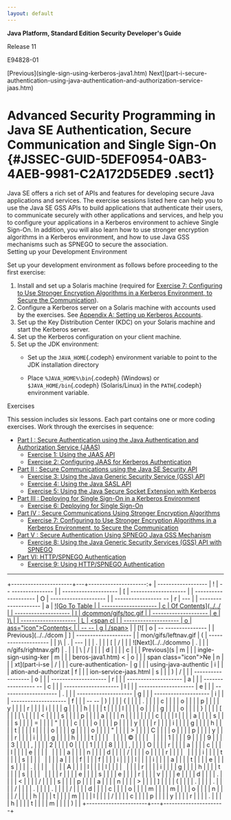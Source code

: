 ```yaml
---
layout: default
---
```



**Java Platform, Standard Edition Security Developer's Guide**

Release 11

E94828-01

<div>
[<span class="icon">Previous</span>](single-sign-using-kerberos-java1.htm)   <span class="icon">Next</span>](part-i-secure-authentication-using-java-authentication-and-authorization-service-jaas.htm)  




</div>
<!-- class="header" -->

<div class="ind">
<!-- []{#GUID-5DEF0954-0AB3-4AEB-9981-C2A172D5EDE9}<!-- End Header -->

Advanced Security Programming in Java SE Authentication, Secure Communication and Single Sign-On {#JSSEC-GUID-5DEF0954-0AB3-4AEB-9981-C2A172D5EDE9 .sect1}
================================================================================================

<div>
Java SE offers a rich set of APIs and features for developing secure
Java applications and services. The exercise sessions listed here can
help you to use the Java SE GSS APIs to build applications that
authenticate their users, to communicate securely with other
applications and services, and help you to configure your applications
in a Kerberos environment to achieve Single Sign-On. In addition, you
will also learn how to use stronger encryption algorithms in a Kerberos
environment, and how to use Java GSS mechanisms such as SPNEGO to secure
the association.

<div class="section">
Setting up your Development Environment

Set up your development environment as follows before proceeding to the
first exercise:

1.  Install and set up a Solaris machine (required for [Exercise 7:
    Configuring to Use Stronger Encryption Algorithms in a Kerberos
    Environment, to Secure the
    Communication](part-iv-secure-communications-using-stronger-encryption-algorithms.html#GUID-29FBA28F-5E45-47FF-AB3A-CEB60871D212)).
2.  Configure a Kerberos server on a Solaris machine with accounts used
    by the exercises. See [Appendix A: Setting up Kerberos
    Accounts](appendix-setting-kerberos-accounts.html#GUID-D1F41B0A-E756-49CB-828A-422DC23E572B).
3.  Set up the Key Distribution Center (KDC) on your Solaris machine and
    start the Kerberos server.
4.  Set up the Kerberos configuration on your client machine.
5.  Set up the JDK environment:
    -   Set up the `JAVA_HOME`{.codeph} environment variable to point to
        the JDK installation directory

    -   Place `%JAVA_HOME%\bin`{.codeph} (Windows) or
        `$JAVA_HOME/bin`{.codeph} (Solaris/Linux) in the `PATH`{.codeph}
        environment variable.

</div>
<!-- class="section" -->

<div class="section">
Exercises

This session includes six lessons. Each part contains one or more coding
exercises. Work through the exercises in sequence:

-   [Part I : Secure Authentication using the Java Authentication and
    Authorization Service
    (JAAS)](part-i-secure-authentication-using-java-authentication-and-authorization-service-jaas.html#GUID-42416198-9AEE-428C-80EF-2A56488B5890)
    -   [Exercise 1: Using the JAAS
        API](part-i-secure-authentication-using-java-authentication-and-authorization-service-jaas.html#GUID-1446370E-5019-4BD1-860A-22BAC1F13CF8)
    -   [Exercise 2: Configuring JAAS for Kerberos
        Authentication](part-i-secure-authentication-using-java-authentication-and-authorization-service-jaas.html#GUID-2079DC72-5A2E-46FE-978F-42D113FFA41A)
-   [Part II : Secure Communications using the Java SE Security
    API](part-ii-secure-communications-using-java-se-security-api.html#GUID-98B02DB0-13DB-4175-9485-3449E1A241B5)
    -   [Exercise 3: Using the Java Generic Security Service (GSS)
        API](part-ii-secure-communications-using-java-se-security-api.html#GUID-1E4E43BA-EC38-435E-A426-7A88E52F34DF)
    -   [Exercise 4: Using the Java SASL
        API](part-ii-secure-communications-using-java-se-security-api.html#GUID-727C5CDB-8701-40B3-8355-00C8314590A3)
    -   [Exercise 5: Using the Java Secure Socket Extension with
        Kerberos](part-ii-secure-communications-using-java-se-security-api.html#GUID-9AAFC7BB-8562-4E3E-B5EF-E33F30E779D1)
-   [Part III : Deploying for Single Sign-On in a Kerberos
    Environment](part-iii-deploying-single-sign-kerberos-environment.html#GUID-549EA363-62DD-4819-BC92-4C8B23D01A1F)
    -   [Exercise 6: Deploying for Single
        Sign-On](part-iii-deploying-single-sign-kerberos-environment.html#GUID-5D0B8FD9-FF12-44E7-B7E9-7620E95E784C)
-   [Part IV : Secure Communications Using Stronger Encryption
    Algorithms](part-iv-secure-communications-using-stronger-encryption-algorithms.html#GUID-49820DF7-0DED-4C63-8DB8-89718501ADB1)
    -   [Exercise 7: Configuring to Use Stronger Encryption Algorithms
        in a Kerberos Environment, to Secure the
        Communication](part-iv-secure-communications-using-stronger-encryption-algorithms.html#GUID-29FBA28F-5E45-47FF-AB3A-CEB60871D212)
-   [Part V : Secure Authentication Using SPNEGO Java GSS
    Mechanism](part-v-secure-authentication-using-spnego-java-gss-mechanism.html#GUID-B51B4169-BD5D-4A19-BC2B-7F6B3ABB9B7A)
    -   [Exercise 8: Using the Java Generic Security Services (GSS) API
        with
        SPNEGO](part-v-secure-authentication-using-spnego-java-gss-mechanism.html#GUID-47C377A7-68D9-4B16-86AF-5AE89BCB2845)
-   [Part VI: HTTP/SPNEGO
    Authentication](part-vi-http-spnego-authentication.html#GUID-996F729E-5FEA-4E29-A32A-78FB510B2D80)
    -   [Exercise 9: Using HTTP/SPNEGO
        Authentication](part-vi-http-spnego-authentication.html#GUID-2978DB58-6217-4E29-95EF-2C1F25F7C37F)

</div>
<!-- class="section" -->

</div>
</div>
<!-- class="ind" --><!-- Start Footer -->

<div class="footer">

------------------------------------------------------------------------

+----------------------+---+---------------------:+
|   ------------------ | ! |   -- --------------- |
| -------------------- | [ | -------------------- |
| -------------------- | O | -------------------- |
| ----------------- -- | r | ---                  |
| -------------------- | a |       [![Go To Table |
| -------------------- | c |  Of Contents](../../ |
| -------------------- | l | dcommon/gifs/toc.gif |
| -------------------- | e | )\                   |
| -------------------- | L |             <span cl |
| -------------------- | o | ass="icon">Contents< |
| -- --                | g | /span>](toc.htm)     |
|                  [![ | o |   -- --------------- |
| Previous](../../dcom | ] | -------------------- |
| mon/gifs/leftnav.gif | ( | -------------------- |
| )\                   | . | ---                  |
|                      | . |                      |
|                    [ | / |                      |
| ![Next](../../dcommo | . |                      |
| n/gifs/rightnav.gif) | . |                      |
| \                    | / |                      |
|                      | d |                      |
|                      | c |                      |
|    <span class="icon | o |                      |
| ">Previous</span>](s | m |                      |
| ingle-sign-using-ker | m |                      |
| beros-java1.htm)   < | o |                      |
| span class="icon">Ne | n |                      |
| xt</span>](part-i-se | / |                      |
| cure-authentication- | g |                      |
| using-java-authentic | i |                      |
| ation-and-authorizat | f |                      |
| ion-service-jaas.html | s |                      |
| )                    | / |                      |
|   ------------------ | o |                      |
| -------------------- | r |                      |
| -------------------- | a |                      |
| ----------------- -- | c |                      |
| -------------------- | l |                      |
| -------------------- | e |                      |
| -------------------- | . |                      |
| -------------------- | g |                      |
| -------------------- | i |                      |
| -------------------- | f |                      |
| -- --                | ) |                      |
|                      | { |                      |
|                      | . |                      |
|                      | c |                      |
|                      | o |                      |
|                      | p |                      |
|                      | y |                      |
|                      | r |                      |
|                      | i |                      |
|                      | g |                      |
|                      | h |                      |
|                      | t |                      |
|                      | l |                      |
|                      | o |                      |
|                      | g |                      |
|                      | o |                      |
|                      | } |                      |
|                      | [ |                      |
|                      | \ |                      |
|                      | < |                      |
|                      | s |                      |
|                      | p |                      |
|                      | a |                      |
|                      | n |                      |
|                      |   |                      |
|                      | c |                      |
|                      | l |                      |
|                      | a |                      |
|                      | s |                      |
|                      | s |                      |
|                      | = |                      |
|                      | " |                      |
|                      | c |                      |
|                      | o |                      |
|                      | p |                      |
|                      | y |                      |
|                      | r |                      |
|                      | i |                      |
|                      | g |                      |
|                      | h |                      |
|                      | t |                      |
|                      | l |                      |
|                      | o |                      |
|                      | g |                      |
|                      | o |                      |
|                      | " |                      |
|                      | > |                      |
|                      | C |                      |
|                      | o |                      |
|                      | p |                      |
|                      | y |                      |
|                      | r |                      |
|                      | i |                      |
|                      | g |                      |
|                      | h |                      |
|                      | t |                      |
|                      |   |                      |
|                      | © |                      |
|                      |   |                      |
|                      | 1 |                      |
|                      | 9 |                      |
|                      | 9 |                      |
|                      | 3 |                      |
|                      | , |                      |
|                      | 2 |                      |
|                      | 0 |                      |
|                      | 1 |                      |
|                      | 8 |                      |
|                      | , |                      |
|                      | O |                      |
|                      | r |                      |
|                      | a |                      |
|                      | c |                      |
|                      | l |                      |
|                      | e |                      |
|                      |   |                      |
|                      | a |                      |
|                      | n |                      |
|                      | d |                      |
|                      | / |                      |
|                      | o |                      |
|                      | r |                      |
|                      |   |                      |
|                      | i |                      |
|                      | t |                      |
|                      | s |                      |
|                      |   |                      |
|                      | a |                      |
|                      | f |                      |
|                      | f |                      |
|                      | i |                      |
|                      | l |                      |
|                      | i |                      |
|                      | a |                      |
|                      | t |                      |
|                      | e |                      |
|                      | s |                      |
|                      | . |                      |
|                      |   |                      |
|                      | A |                      |
|                      | l |                      |
|                      | l |                      |
|                      |   |                      |
|                      | r |                      |
|                      | i |                      |
|                      | g |                      |
|                      | h |                      |
|                      | t |                      |
|                      | s |                      |
|                      |   |                      |
|                      | r |                      |
|                      | e |                      |
|                      | s |                      |
|                      | e |                      |
|                      | r |                      |
|                      | v |                      |
|                      | e |                      |
|                      | d |                      |
|                      | . |                      |
|                      | < |                      |
|                      | / |                      |
|                      | s |                      |
|                      | p |                      |
|                      | a |                      |
|                      | n |                      |
|                      | > |                      |
|                      | ] |                      |
|                      | ( |                      |
|                      | . |                      |
|                      | . |                      |
|                      | / |                      |
|                      | . |                      |
|                      | . |                      |
|                      | / |                      |
|                      | d |                      |
|                      | c |                      |
|                      | o |                      |
|                      | m |                      |
|                      | m |                      |
|                      | o |                      |
|                      | n |                      |
|                      | / |                      |
|                      | h |                      |
|                      | t |                      |
|                      | m |                      |
|                      | l |                      |
|                      | / |                      |
|                      | c |                      |
|                      | p |                      |
|                      | y |                      |
|                      | r |                      |
|                      | . |                      |
|                      | h |                      |
|                      | t |                      |
|                      | m |                      |
|                      | ) |                      |
+----------------------+---+----------------------+

</div>
<!-- class="footer" -->
